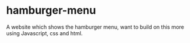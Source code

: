# hamburger-menu

A website which shows the hamburger menu, want to build on this more using Javascript, css and html. 
